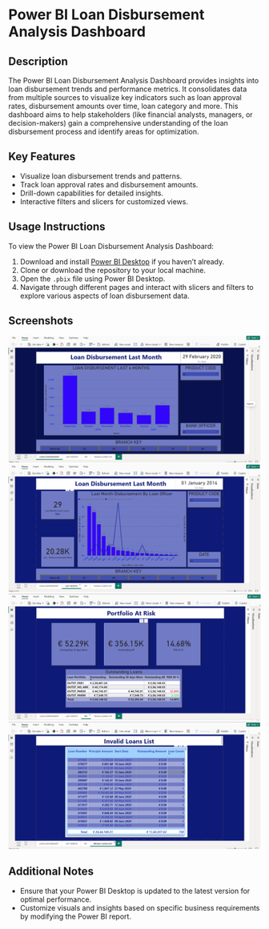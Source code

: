 # Power BI Loan Disbursement Analysis Dashboard

## Description

The Power BI Loan Disbursement Analysis Dashboard provides insights into loan disbursement trends and performance metrics. It consolidates data from multiple sources to visualize key indicators such as loan approval rates, disbursement amounts over time, loan category and more. This dashboard aims to help stakeholders (like financial analysts, managers, or decision-makers) gain a comprehensive understanding of the loan disbursement process and identify areas for optimization.

## Key Features

- Visualize loan disbursement trends and patterns.
- Track loan approval rates and disbursement amounts.
- Drill-down capabilities for detailed insights.
- Interactive filters and slicers for customized views.

## Usage Instructions

To view the Power BI Loan Disbursement Analysis Dashboard:
1. Download and install [Power BI Desktop](https://powerbi.microsoft.com/desktop/) if you haven’t already.
2. Clone or download the repository to your local machine.
3. Open the `.pbix` file using Power BI Desktop.
4. Navigate through different pages and interact with slicers and filters to explore various aspects of loan disbursement data.

## Screenshots

![Dashboard Overview](image/PAGE1.png)
![Dashboard Overview](image/PAGE2.png)
![Dashboard Overview](image/KPI.png)
![Dashboard Overview](image/PAGE4.png)

## Additional Notes

- Ensure that your Power BI Desktop is updated to the latest version for optimal performance.
- Customize visuals and insights based on specific business requirements by modifying the Power BI report.





